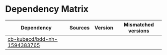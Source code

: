 # Dependency Matrix

Dependency | Sources | Version | Mismatched versions
---------- | ------- | ------- | -------------------
[cb-kubecd/bdd-nh-1594383765](https://github.com/cb-kubecd/bdd-nh-1594383765.git) |  | []() | 
